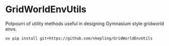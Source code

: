 # GridWorldEnvUtils
Potpourri of utility methods useful in designing Gymnasium style gridworld envs.


```bash
uv pip install git+https://github.com/nkepling/GridWorldEnvUtils
``` 